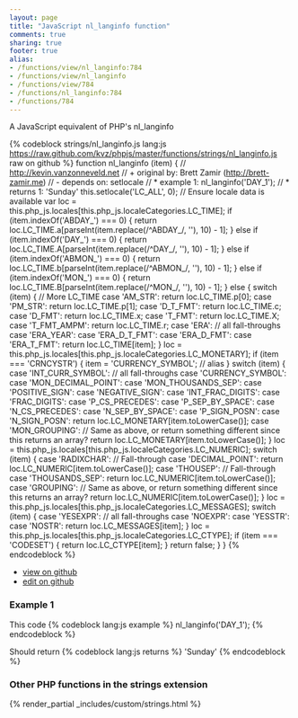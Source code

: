 ```yaml
---
layout: page
title: "JavaScript nl_langinfo function"
comments: true
sharing: true
footer: true
alias:
- /functions/view/nl_langinfo:784
- /functions/view/nl_langinfo
- /functions/view/784
- /functions/nl_langinfo:784
- /functions/784
---
```

<!-- Generated by Rakefile:build -->
A JavaScript equivalent of PHP's nl_langinfo

{% codeblock strings/nl_langinfo.js lang:js https://raw.github.com/kvz/phpjs/master/functions/strings/nl_langinfo.js raw on github %}
function nl_langinfo (item) {
  // http://kevin.vanzonneveld.net
  // +   original by: Brett Zamir (http://brett-zamir.me)
  // -    depends on: setlocale
  // *     example 1: nl_langinfo('DAY_1');
  // *     returns 1: 'Sunday'
  this.setlocale('LC_ALL', 0); // Ensure locale data is available
  var loc = this.php_js.locales[this.php_js.localeCategories.LC_TIME];
  if (item.indexOf('ABDAY_') === 0) {
    return loc.LC_TIME.a[parseInt(item.replace(/^ABDAY_/, ''), 10) - 1];
  } else if (item.indexOf('DAY_') === 0) {
    return loc.LC_TIME.A[parseInt(item.replace(/^DAY_/, ''), 10) - 1];
  } else if (item.indexOf('ABMON_') === 0) {
    return loc.LC_TIME.b[parseInt(item.replace(/^ABMON_/, ''), 10) - 1];
  } else if (item.indexOf('MON_') === 0) {
    return loc.LC_TIME.B[parseInt(item.replace(/^MON_/, ''), 10) - 1];
  } else {
    switch (item) {
      // More LC_TIME
    case 'AM_STR':
      return loc.LC_TIME.p[0];
    case 'PM_STR':
      return loc.LC_TIME.p[1];
    case 'D_T_FMT':
      return loc.LC_TIME.c;
    case 'D_FMT':
      return loc.LC_TIME.x;
    case 'T_FMT':
      return loc.LC_TIME.X;
    case 'T_FMT_AMPM':
      return loc.LC_TIME.r;
    case 'ERA':
      // all fall-throughs
    case 'ERA_YEAR':
    case 'ERA_D_T_FMT':
    case 'ERA_D_FMT':
    case 'ERA_T_FMT':
      return loc.LC_TIME[item];
    }
    loc = this.php_js.locales[this.php_js.localeCategories.LC_MONETARY];
    if (item === 'CRNCYSTR') {
      item = 'CURRENCY_SYMBOL'; // alias
    }
    switch (item) {
    case 'INT_CURR_SYMBOL':
      // all fall-throughs
    case 'CURRENCY_SYMBOL':
    case 'MON_DECIMAL_POINT':
    case 'MON_THOUSANDS_SEP':
    case 'POSITIVE_SIGN':
    case 'NEGATIVE_SIGN':
    case 'INT_FRAC_DIGITS':
    case 'FRAC_DIGITS':
    case 'P_CS_PRECEDES':
    case 'P_SEP_BY_SPACE':
    case 'N_CS_PRECEDES':
    case 'N_SEP_BY_SPACE':
    case 'P_SIGN_POSN':
    case 'N_SIGN_POSN':
      return loc.LC_MONETARY[item.toLowerCase()];
    case 'MON_GROUPING':
      // Same as above, or return something different since this returns an array?
      return loc.LC_MONETARY[item.toLowerCase()];
    }
    loc = this.php_js.locales[this.php_js.localeCategories.LC_NUMERIC];
    switch (item) {
    case 'RADIXCHAR':
      // Fall-through
    case 'DECIMAL_POINT':
      return loc.LC_NUMERIC[item.toLowerCase()];
    case 'THOUSEP':
      // Fall-through
    case 'THOUSANDS_SEP':
      return loc.LC_NUMERIC[item.toLowerCase()];
    case 'GROUPING':
      // Same as above, or return something different since this returns an array?
      return loc.LC_NUMERIC[item.toLowerCase()];
    }
    loc = this.php_js.locales[this.php_js.localeCategories.LC_MESSAGES];
    switch (item) {
    case 'YESEXPR':
      // all fall-throughs
    case 'NOEXPR':
    case 'YESSTR':
    case 'NOSTR':
      return loc.LC_MESSAGES[item];
    }
    loc = this.php_js.locales[this.php_js.localeCategories.LC_CTYPE];
    if (item === 'CODESET') {
      return loc.LC_CTYPE[item];
    }
    return false;
  }
}
{% endcodeblock %}

 - [view on github](https://github.com/kvz/phpjs/blob/master/functions/strings/nl_langinfo.js)
 - [edit on github](https://github.com/kvz/phpjs/edit/master/functions/strings/nl_langinfo.js)

### Example 1
This code
{% codeblock lang:js example %}
nl_langinfo('DAY_1');
{% endcodeblock %}

Should return
{% codeblock lang:js returns %}
'Sunday'
{% endcodeblock %}


### Other PHP functions in the strings extension
{% render_partial _includes/custom/strings.html %}
